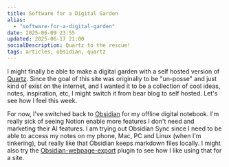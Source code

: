 ```yaml
---
title: Software for a Digital Garden
alias:
  - "software-for-a-digital-garden"
date: 2025-06-09 23:55
updated: 2025-06-17 21:00
socialDescription: Quartz to the rescue!
tags: articles, obsidian, quartz
---
```


I might finally be able to make a digital garden with a self hosted version of [Quartz](https://quartz.jzhao.xyz/). Since the goal of this site was originally to be "un-posse" and just kind of exist on the internet, and I wanted it to be a collection of cool ideas, notes, inspiration, etc, I might switch it from bear blog to self hosted. Let's see how I feel this week. 

For now, I've switched back to [Obsidian](https://obsidian.md/) for my offline digital notebook. I'm really sick of seeing Notion enable more features I don't need and marketing their AI features. I am trying out Obsidian Sync since I need to be able to access my notes on my phone, Mac, PC and Linux (when I'm tinkering), but really like that Obsidian keeps markdown files locally. I might also try the [Obsidian-webpage-export](https://github.com/KosmosisDire/obsidian-webpage-export/) plugin to see how I like using that for a site.
